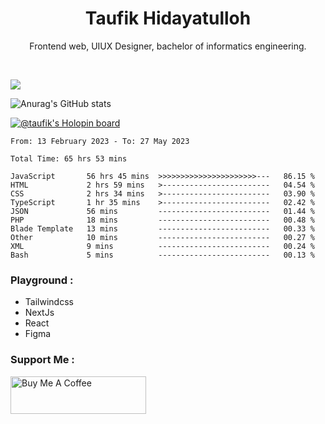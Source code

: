 
<h1 align="center">
  <b>Taufik Hidayatulloh</b>
</h1>
<p align="center">
   Frontend web, UIUX Designer, bachelor of informatics engineering.
 </p>
<br/>


![](https://komarev.com/ghpvc/?username=Taufik-H&color=red)

![Anurag's GitHub stats](https://github-readme-stats.vercel.app/api?username=Taufik-H&show_icons=true&theme=dracula&border_radius=5)



[![@taufik's Holopin board](https://holopin.me/taufik)](https://holopin.io/@taufik)

<!--START_SECTION:waka-->

```text
From: 13 February 2023 - To: 27 May 2023

Total Time: 65 hrs 53 mins

JavaScript       56 hrs 45 mins  >>>>>>>>>>>>>>>>>>>>>>---   86.15 %
HTML             2 hrs 59 mins   >------------------------   04.54 %
CSS              2 hrs 34 mins   >------------------------   03.90 %
TypeScript       1 hr 35 mins    >------------------------   02.42 %
JSON             56 mins         -------------------------   01.44 %
PHP              18 mins         -------------------------   00.48 %
Blade Template   13 mins         -------------------------   00.33 %
Other            10 mins         -------------------------   00.27 %
XML              9 mins          -------------------------   00.24 %
Bash             5 mins          -------------------------   00.13 %
```

<!--END_SECTION:waka-->
### Playground :
- Tailwindcss
- NextJs
- React
- Figma

### Support Me :
<a href="https://www.buymeacoffee.com/opik" target="_blank"><img src="https://cdn.buymeacoffee.com/buttons/v2/default-yellow.png" alt="Buy Me A Coffee" style="height: 60px !important;width: 217px !important;" ></a>

